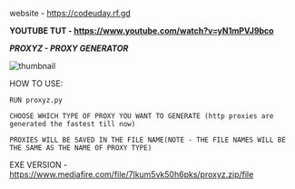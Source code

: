 website - https://codeuday.rf.gd

**YOUTUBE TUT - https://www.youtube.com/watch?v=yN1mPVJ9bco**

***PROXYZ - PROXY GENERATOR***

![thumbnail](https://i.ibb.co/Fw7hn9Z/image.jpg)

HOW TO USE:

   `RUN proxyz.py`
   
   `CHOOSE WHICH TYPE OF PROXY YOU WANT TO GENERATE (http proxies are generated the fastest till now)`
   
   `PROXIES WILL BE SAVED IN THE FILE NAME(NOTE - THE FILE NAMES WILL BE THE SAME AS THE NAME OF PROXY TYPE)`


EXE VERSION - https://www.mediafire.com/file/7lkum5vk50h6pks/proxyz.zip/file
